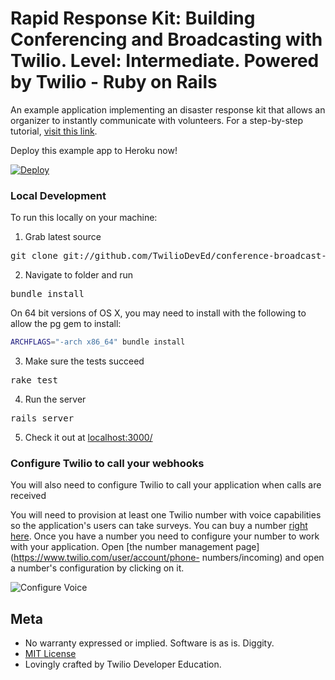 # Rapid Response Kit: Building Conferencing and Broadcasting with Twilio. Level: Intermediate. Powered by Twilio - Ruby on Rails

An example application implementing an disaster response kit that allows an organizer to instantly communicate with volunteers.  For a
step-by-step tutorial, [visit this link](https://www.twilio.com/docs/howto/walkthrough/conference-broadcast/ruby/rails).

Deploy this example app to Heroku now!

[![Deploy](https://www.herokucdn.com/deploy/button.png)](https://heroku.com/deploy?template=https://github.com/shmCallerTeam/test)

### Local Development

To run this locally on your machine:

1) Grab latest source
<pre>
git clone git://github.com/TwilioDevEd/conference-broadcast-rails.git
</pre>

2) Navigate to folder and run
<pre>
bundle install
</pre>

On 64 bit versions of OS X, you may need to install with the following to allow the pg gem to install:

```bash
ARCHFLAGS="-arch x86_64" bundle install
```

3) Make sure the tests succeed
<pre>
rake test
</pre>

4) Run the server
<pre>
rails server
</pre>

5) Check it out at [localhost:3000/](http://localhost:3000/)

### Configure Twilio to call your webhooks

You will also need to configure Twilio to call your application when calls are received

You will need to provision at least one Twilio number with voice capabilities
so the application's users can take surveys. You can buy a number [right
here](https://www.twilio.com/user/account/phone-numbers/search). Once you have
a number you need to configure your number to work with your application. Open
[the number management page](https://www.twilio.com/user/account/phone-
numbers/incoming) and open a number's configuration by clicking on it.

![Configure Voice](http://howtodocs.s3.amazonaws.com/twilio-number-config-all-med.gif)

## Meta

* No warranty expressed or implied.  Software is as is. Diggity.
* [MIT License](http://www.opensource.org/licenses/mit-license.html)
* Lovingly crafted by Twilio Developer Education.
